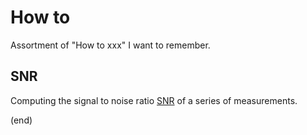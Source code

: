 # How to
Assortment of "How to xxx" I want to remember.

## SNR
Computing the signal to noise ratio [SNR](snr/snr.md) of a series of measurements.

(end)
